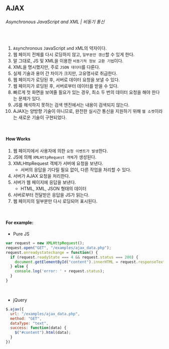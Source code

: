 ## AJAX

###### Asynchronous JavaScript and XML | 비동기 통신

<br>

1. `A`synchronous `J`avaScript `a`nd `X`ML의 약자이다.
2. 웹 페이지 전체를 다시 로딩하지 않고, `일부분만 갱신`할 수 있게 한다.
3. 말 그대로, JS 및 XML을 이용한 `비동기적 정보 교환 기법`이다.
4. XML을 명시했지만, 주로 `JSON 데이터`를 다룬다.
5. 실제 기술과 용어 간 차이가 크지만, 고유명사로 취급한다.
6. 웹 페이지가 로딩된 후, 서버로 데이터 요청을 보낼 수 있다.
7. 웹 페이지가 로딩된 후, 서버로부터 데이터를 받을 수 있다.
8. 빠르게 첫 화면을 보여줄 필요가 있는 경우, 최소 두 번의 데이터 요청을 해야 한다는 문제가 있다.
9. JS를 해석하지 못하는 검색 엔진에서는 내용이 검색되지 않는다.
10. AJAX는 양방향 기술이 아니므로, 완전한 실시간 통신을 지원하기 위해 `웹 소켓`이라는 새로운 기술이 구현되었다.

<br>

#### How Works

1. 웹 페이지에서 사용자에 의한 `요청 이벤트가 발생`한다.
2. JS에 의해 `XMLHttpRequest 객체`가 생성된다.
3. XMLHttpRequest 객체가 서버에 요청을 보낸다.
   - 서버의 응답을 기다릴 필요 없이, 다른 작업을 처리할 수 있다.
4. 서버가 AJAX 요청을 처리한다.
5. 서버가 웹 페이지에 응답을 보낸다.
   - HTML, XML, JSON 형태의 데이터
6. 서버로부터 전달받은 응답을 JS가 읽는다.
7. 웹 페이지의 일부분만 다시 로딩되어 표시된다.

<br>

#### For example:

- Pure JS

```js
var request = new XMLHttpRequest();
request.open("GET", "/examples/ajax_data.php");
request.onreadystatechange = function() {
  if (request.readyState === 4 && request.status === 200) {
    document.getElementById("content").innerHTML = request.responseText;
  } else {
    console.log('error: ' + request.status);
  }
}
```

<br>

- jQuery

```js
$.ajax({
  url: "/examples/ajax_data.php",
  method: "GET",
  dataType: "text",
  success: function(data) {
    $("#content").html(data);
  }
})
```

<br>